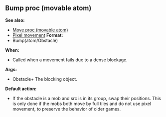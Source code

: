 ## Bump proc (movable atom)
**See also:**
+   [Move proc (movable atom)](/ref/atom/movable/proc/Move.md) 
+   [Pixel movement](/ref/%7Bnotes%7D/pixel-movement.md) <!-- -->
**Format:**
+   Bump(atom/Obstacle)
<!-- -->
**When:**
+   Called when a movement fails due to a dense blockage.
<!-- -->
**Args:**
+   Obstacle+ The blocking object.
<!-- -->
**Default action:**
+   If the obstacle is a mob and src is in its group, swap their
    positions. This is only done if the mobs both move by full tiles and
    do not use pixel movement, to preserve the behavior of older games.